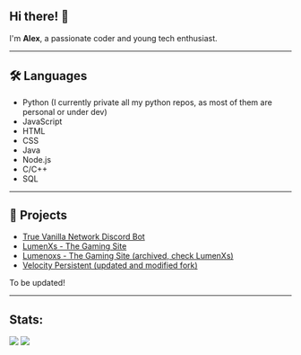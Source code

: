 ## Hi there! 👋

I'm **Alex**, a passionate coder and young tech enthusiast.

---
## 🛠️ Languages
- Python (I currently private all my python repos, as most of them are personal or under dev)
- JavaScript
- HTML
- CSS
- Java
- Node.js
- C/C++
- SQL

---
## 🚀 Projects
- [True Vanilla Network Discord Bot](https://github.com/lumenoxs/DISCORDBOT)
- [LumenXs - The Gaming Site](https://github.com/lumenoxs/lumenxs)
- [Lumenoxs - The Gaming Site (archived, check LumenXs)](https://github.com/lumenoxs/Lumenoxs-Gaming-Site)
- [Velocity Persistent (updated and modified fork)](https://github.com/lumenoxs/VelocityPersistent)

To be updated!

---
## Stats:
![](https://github-readme-stats.vercel.app/api/top-langs/?username=lumenoxs&theme=transparent&layout=donut&langs_count=20&size_weight=0.7&count_weight=0.3)
![](https://github-readme-stats.vercel.app/api?username=lumenoxs&show_icons=true&theme=transparent&include_all_commits=true&count_private=true&hide=issues)
